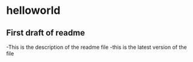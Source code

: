 # helloworld
## First draft of readme
-This is the description of the readme file
-this is the latest version of the file


